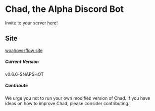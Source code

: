 # Chad, the Alpha Discord Bot
Invite to your server [here](
https://discordapp.com/api/oauth2/authorize?client_id=490728748501434369&permissions=2146958839&scope=bot)!
## Site
[woahoverflow site](https://woahoverflow.org)

##### Current Version
v0.6.0-SNAPSHOT

##### Contribute
We urge you not to run your own modified version of Chad. If you have ideas on how to improve Chad, please consider contributing.
